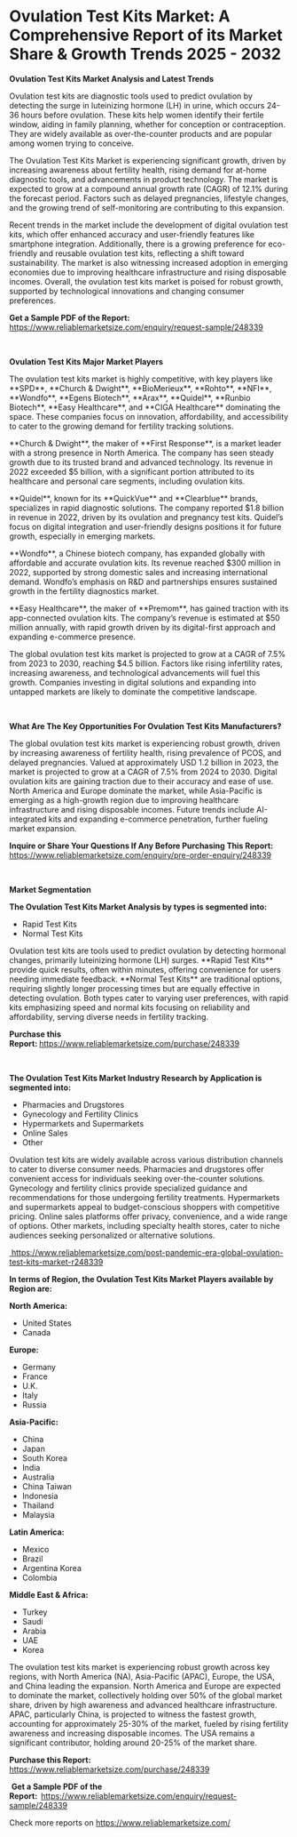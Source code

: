 <p><h1>Ovulation Test Kits Market: A Comprehensive Report of its Market Share & Growth Trends 2025 - 2032</h1></p><p><strong>Ovulation Test Kits Market Analysis and Latest Trends</strong></p>
<p><p>Ovulation test kits are diagnostic tools used to predict ovulation by detecting the surge in luteinizing hormone (LH) in urine, which occurs 24-36 hours before ovulation. These kits help women identify their fertile window, aiding in family planning, whether for conception or contraception. They are widely available as over-the-counter products and are popular among women trying to conceive.</p><p>The Ovulation Test Kits Market is experiencing significant growth, driven by increasing awareness about fertility health, rising demand for at-home diagnostic tools, and advancements in product technology. The market is expected to grow at a compound annual growth rate (CAGR) of 12.1% during the forecast period. Factors such as delayed pregnancies, lifestyle changes, and the growing trend of self-monitoring are contributing to this expansion.</p><p>Recent trends in the market include the development of digital ovulation test kits, which offer enhanced accuracy and user-friendly features like smartphone integration. Additionally, there is a growing preference for eco-friendly and reusable ovulation test kits, reflecting a shift toward sustainability. The market is also witnessing increased adoption in emerging economies due to improving healthcare infrastructure and rising disposable incomes. Overall, the ovulation test kits market is poised for robust growth, supported by technological innovations and changing consumer preferences.</p></p>
<p><strong>Get a Sample PDF of the Report:&nbsp;</strong> <a href="https://www.reliablemarketsize.com/enquiry/request-sample/248339?utm_campaign=1197&utm_medium=2&utm_source=Github&utm_content=ia&utm_term=21012025&utm_id=ovulation-test-kits">https://www.reliablemarketsize.com/enquiry/request-sample/248339</a></p>
<p>&nbsp;</p>
<p><strong>Ovulation Test Kits Major Market Players</strong></p>
<p><p>The ovulation test kits market is highly competitive, with key players like **SPD**, **Church & Dwight**, **BioMerieux**, **Rohto**, **NFI**, **Wondfo**, **Egens Biotech**, **Arax**, **Quidel**, **Runbio Biotech**, **Easy Healthcare**, and **CIGA Healthcare** dominating the space. These companies focus on innovation, affordability, and accessibility to cater to the growing demand for fertility tracking solutions.</p><p>**Church & Dwight**, the maker of **First Response**, is a market leader with a strong presence in North America. The company has seen steady growth due to its trusted brand and advanced technology. Its revenue in 2022 exceeded $5 billion, with a significant portion attributed to its healthcare and personal care segments, including ovulation kits.</p><p>**Quidel**, known for its **QuickVue** and **Clearblue** brands, specializes in rapid diagnostic solutions. The company reported $1.8 billion in revenue in 2022, driven by its ovulation and pregnancy test kits. Quidel’s focus on digital integration and user-friendly designs positions it for future growth, especially in emerging markets.</p><p>**Wondfo**, a Chinese biotech company, has expanded globally with affordable and accurate ovulation kits. Its revenue reached $300 million in 2022, supported by strong domestic sales and increasing international demand. Wondfo’s emphasis on R&D and partnerships ensures sustained growth in the fertility diagnostics market.</p><p>**Easy Healthcare**, the maker of **Premom**, has gained traction with its app-connected ovulation kits. The company’s revenue is estimated at $50 million annually, with rapid growth driven by its digital-first approach and expanding e-commerce presence.</p><p>The global ovulation test kits market is projected to grow at a CAGR of 7.5% from 2023 to 2030, reaching $4.5 billion. Factors like rising infertility rates, increasing awareness, and technological advancements will fuel this growth. Companies investing in digital solutions and expanding into untapped markets are likely to dominate the competitive landscape.</p></p>
<p>&nbsp;</p>
<p><strong>What Are The Key Opportunities For Ovulation Test Kits Manufacturers?</strong></p>
<p><p>The global ovulation test kits market is experiencing robust growth, driven by increasing awareness of fertility health, rising prevalence of PCOS, and delayed pregnancies. Valued at approximately USD 1.2 billion in 2023, the market is projected to grow at a CAGR of 7.5% from 2024 to 2030. Digital ovulation kits are gaining traction due to their accuracy and ease of use. North America and Europe dominate the market, while Asia-Pacific is emerging as a high-growth region due to improving healthcare infrastructure and rising disposable incomes. Future trends include AI-integrated kits and expanding e-commerce penetration, further fueling market expansion.</p></p>
<p><strong>Inquire or Share Your Questions If Any Before Purchasing This Report:</strong> <a href="https://www.reliablemarketsize.com/enquiry/pre-order-enquiry/248339?utm_campaign=1197&utm_medium=2&utm_source=Github&utm_content=ia&utm_term=21012025&utm_id=ovulation-test-kits">https://www.reliablemarketsize.com/enquiry/pre-order-enquiry/248339</a></p>
<p>&nbsp;</p>
<p><strong>Market Segmentation</strong></p>
<p><strong>The Ovulation Test Kits Market Analysis by types is segmented into:</strong></p>
<p><ul><li>Rapid Test Kits</li><li>Normal Test Kits</li></ul></p>
<p><p>Ovulation test kits are tools used to predict ovulation by detecting hormonal changes, primarily luteinizing hormone (LH) surges. **Rapid Test Kits** provide quick results, often within minutes, offering convenience for users needing immediate feedback. **Normal Test Kits** are traditional options, requiring slightly longer processing times but are equally effective in detecting ovulation. Both types cater to varying user preferences, with rapid kits emphasizing speed and normal kits focusing on reliability and affordability, serving diverse needs in fertility tracking.</p></p>
<p><strong>Purchase this Report:&nbsp;</strong><a href="https://www.reliablemarketsize.com/purchase/248339?utm_campaign=1197&utm_medium=2&utm_source=Github&utm_content=ia&utm_term=21012025&utm_id=ovulation-test-kits">https://www.reliablemarketsize.com/purchase/248339</a></p>
<p>&nbsp;</p>
<p><strong>The Ovulation Test Kits Market Industry Research by Application is segmented into:</strong></p>
<p><ul><li>Pharmacies and Drugstores</li><li>Gynecology and Fertility Clinics</li><li>Hypermarkets and Supermarkets</li><li>Online Sales</li><li>Other</li></ul></p>
<p><p>Ovulation test kits are widely available across various distribution channels to cater to diverse consumer needs. Pharmacies and drugstores offer convenient access for individuals seeking over-the-counter solutions. Gynecology and fertility clinics provide specialized guidance and recommendations for those undergoing fertility treatments. Hypermarkets and supermarkets appeal to budget-conscious shoppers with competitive pricing. Online sales platforms offer privacy, convenience, and a wide range of options. Other markets, including specialty health stores, cater to niche audiences seeking personalized or alternative solutions.</p></p>
<p><a href="https://www.reliablemarketsize.com/post-pandemic-era-global-ovulation-test-kits-market-r248339?utm_campaign=1197&utm_medium=2&utm_source=Github&utm_content=ia&utm_term=21012025&utm_id=ovulation-test-kits">&nbsp;https://www.reliablemarketsize.com/post-pandemic-era-global-ovulation-test-kits-market-r248339</a></p>
<p><strong>In terms of Region, the Ovulation Test Kits Market Players available by Region are:</strong></p>
<p>
    <p> <strong> North America: </strong>
        <ul>
            <li>United States</li>
            <li>Canada</li>
        </ul>
        </p> 
    <p> <strong> Europe: </strong>
        <ul>
            <li>Germany</li>
            <li>France</li>
            <li>U.K.</li>
            <li>Italy</li>
            <li>Russia</li>
        </ul>
        </p> 
    <p> <strong> Asia-Pacific: </strong>
        <ul>
            <li>China</li>
            <li>Japan</li>
            <li>South Korea</li>
            <li>India</li>
            <li>Australia</li>
            <li>China Taiwan</li>
            <li>Indonesia</li>
            <li>Thailand</li>
            <li>Malaysia</li>
        </ul>
        </p> 
    <p> <strong> Latin America: </strong>
        <ul>
            <li>Mexico</li>
            <li>Brazil</li>
            <li>Argentina Korea</li>
            <li>Colombia</li>
        </ul>
        </p> 
    <p> <strong> Middle East & Africa: </strong>
        <ul>
            <li>Turkey</li>
            <li>Saudi</li>
            <li>Arabia</li>
            <li>UAE</li>
            <li>Korea</li>
        </ul>
    </p>
    </p>
<p><p>The ovulation test kits market is experiencing robust growth across key regions, with North America (NA), Asia-Pacific (APAC), Europe, the USA, and China leading the expansion. North America and Europe are expected to dominate the market, collectively holding over 50% of the global market share, driven by high awareness and advanced healthcare infrastructure. APAC, particularly China, is projected to witness the fastest growth, accounting for approximately 25-30% of the market, fueled by rising fertility awareness and increasing disposable incomes. The USA remains a significant contributor, holding around 20-25% of the market share.</p></p>
<p><strong>Purchase this Report: </strong><a href="https://www.reliablemarketsize.com/purchase/248339?utm_campaign=1197&utm_medium=2&utm_source=Github&utm_content=ia&utm_term=21012025&utm_id=ovulation-test-kits">https://www.reliablemarketsize.com/purchase/248339</a></p>
<p>&nbsp;<strong>Get a Sample PDF of the Report:&nbsp;&nbsp;</strong><a href="https://www.reliablemarketsize.com/enquiry/request-sample/248339?utm_campaign=1197&utm_medium=2&utm_source=Github&utm_content=ia&utm_term=21012025&utm_id=ovulation-test-kits">https://www.reliablemarketsize.com/enquiry/request-sample/248339</a></p>
<p><strong></strong></p>
<p>Check more reports on <a href="https://www.reliablemarketsize.com/?utm_campaign=1197&utm_medium=2&utm_source=Github&utm_content=ia&utm_term=21012025&utm_id=ovulation-test-kits">https://www.reliablemarketsize.com/</a></p>